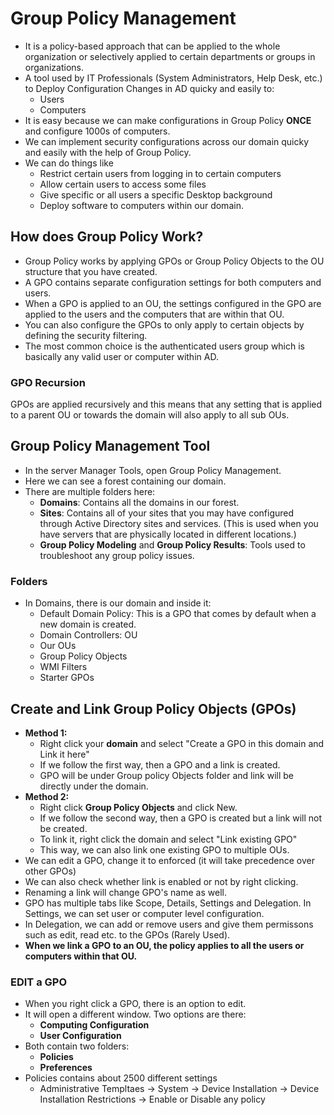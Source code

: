# Group Policy Management
- It is a policy-based approach that can be applied to the whole organization or selectively applied to certain departments or groups in organizations.
- A tool used by IT Professionals (System Administrators, Help Desk, etc.) to Deploy Configuration Changes in AD quicky and easily to:
  - Users
  - Computers
- It is easy because we can make configurations in Group Policy **ONCE** and configure 1000s of computers.
- We can implement security configurations across our domain quicky and easily with the help of Group Policy.
- We can do things like
  - Restrict certain users from logging in to certain computers
  - Allow certain users to access some files
  - Give specific or all users a specific Desktop background
  - Deploy software to computers within our domain.

## How does Group Policy Work?
- Group Policy works by applying GPOs or Group Policy Objects to the OU structure that you have created.
- A GPO contains separate configuration settings for both computers and users.
- When a GPO is applied to an OU, the settings configured in the GPO are applied to the users and the computers that are within that OU.
- You can also configure the GPOs to only apply to certain objects by defining the security filtering.
- The most common choice is the authenticated users group which is basically any valid user or computer within AD.

### GPO Recursion
GPOs are applied recursively and this means that any setting that is applied to a parent OU or towards the domain will also apply to all sub OUs. 

## Group Policy Management Tool
- In the server Manager Tools, open Group Policy Management.
- Here we can see a forest containing our domain.
- There are multiple folders here:
  - **Domains**: Contains all the domains in our forest. 
  - **Sites**: Contains all of your sites that you may have configured through Active Directory sites and services. (This is used when you have servers that are physically located in different locations.)
  - **Group Policy Modeling** and **Group Policy Results**: Tools used to troubleshoot any group policy issues.

### Folders
- In Domains, there is our domain and inside it:
  - Default Domain Policy: This is a GPO that comes by default when a new domain is created.
  - Domain Controllers: OU
  - Our OUs
  - Group Policy Objects
  - WMI Filters
  - Starter GPOs
  
## Create and Link Group Policy Objects (GPOs)
- **Method 1:**
  - Right click your **domain** and select "Create a GPO in this domain and Link it here"
  - If we follow the first way, then a GPO and a link is created.
  - GPO will be under Group policy Objects folder and link will be directly under the domain.
- **Method 2:**
  - Right click **Group Policy Objects** and click New.
  - If we follow the second way, then a GPO is created but a link will not be created.
  - To link it, right click the domain and select "Link existing GPO"
  - This way, we can also link one existing GPO to multiple OUs.
- We can edit a GPO, change it to enforced (it will take precedence over other GPOs)
- We can also check whether link is enabled or not by right clicking.
- Renaming a link will change GPO's name as well.
- GPO has multiple tabs like Scope, Details, Settings and Delegation. In Settings, we can set user or computer level configuration.
- In Delegation, we can add or remove users and give them permissons such as edit, read etc. to the GPOs (Rarely Used).
- **When we link a GPO to an OU, the policy applies to all the users or computers within that OU.**

### EDIT a GPO
- When you right click a GPO, there is an option to edit.
- It will open a different window. Two options are there:
  - **Computing Configuration**
  - **User Configuration**
- Both contain two folders:
  - **Policies**
  - **Preferences**
- Policies contains about 2500 different settings
  - Administrative Templtaes -> System -> Device Installation -> Device Installation Restrictions  -> Enable or Disable any policy
